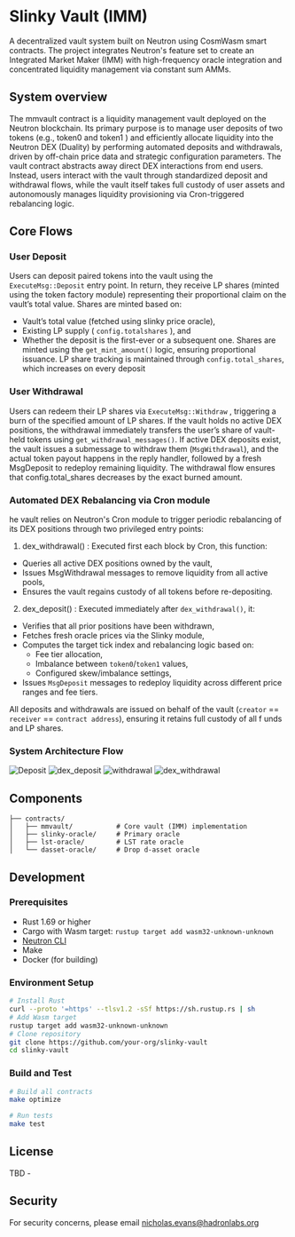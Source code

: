 # Slinky Vault (IMM)

A decentralized vault system built on Neutron using CosmWasm smart contracts. The project integrates Neutron's feature set to create an Integrated Market Maker (IMM) with high-frequency oracle integration and concentrated liquidity management via constant sum AMMs.


## System overview

The mmvault contract is a liquidity management vault deployed on the Neutron
blockchain. Its primary purpose is to manage user deposits of two tokens (e.g., token0
and token1 ) and efficiently allocate liquidity into the Neutron DEX (Duality) by
performing automated deposits and withdrawals, driven by off-chain price data and
strategic configuration parameters.
The vault contract abstracts away direct DEX interactions from end users. Instead,
users interact with the vault through standardized deposit and withdrawal flows, while
the vault itself takes full custody of
user assets and autonomously manages liquidity
provisioning via Cron-triggered rebalancing logic.

## Core Flows
### User Deposit
Users can deposit paired tokens into the vault using the `ExecuteMsg::Deposit` entry
point. In return, they receive LP shares (minted using the token factory module)
representing their proportional claim on the vault’s total value. Shares are minted
based on:
- Vault’s total value (fetched using slinky price oracle),
- Existing LP supply ( `config.totalshares` ), and
- Whether the deposit is the first-ever or a subsequent one.
Shares are minted using the `get_mint_amount()` logic, ensuring proportional issuance.
LP share tracking is maintained through `config.total_shares`, which increases on every
deposit

### User Withdrawal
Users can redeem their LP shares via `ExecuteMsg::Withdraw` , triggering a burn of the
specified amount of LP shares. If the vault holds no active DEX positions, the
withdrawal immediately transfers the user’s share of vault-held tokens using
`get_withdrawal_messages()`. If active DEX deposits exist, the vault issues a submessage 
to withdraw them (`MsgWithdrawal`), and the actual token payout happens in the reply
handler, followed by a fresh MsgDeposit to redeploy remaining liquidity.
The withdrawal flow ensures that config.total_shares decreases by the exact burned
amount.

### Automated DEX Rebalancing via Cron module
he vault relies on Neutron's Cron module to trigger periodic rebalancing of its DEX
positions through two privileged entry points:
1. dex_withdrawal() :
Executed first each block by Cron, this function:
- Queries all active DEX positions owned by the vault,
- Issues MsgWithdrawal messages to remove liquidity from all active pools,
- Ensures the vault regains custody of all tokens before re-depositing.
2. dex_deposit() :
Executed immediately after `dex_withdrawal()`, it:
- Verifies that all prior positions have been withdrawn,
- Fetches fresh oracle prices via the Slinky module,
- Computes the target tick index and rebalancing logic based on:
  - Fee tier allocation,
  - Imbalance between `token0`/`token1` values,
  - Configured skew/imbalance settings,
- Issues `MsgDeposit` messages to redeploy liquidity across different price ranges
and fee tiers.

All deposits and withdrawals are issued on behalf of the vault (`creator` == `receiver` ==
`contract address`), ensuring it retains full custody of all f
unds and LP shares.

### System Architecture Flow
![Deposit](./docs/images/deposit.png)
![dex_deposit](./docs/images/dex_deposit.png)
![withdrawal](./docs/images/withdrawal.png)
![dex_withdrawal](./docs/images/dex_withdrawal.png)


## Components

```
├── contracts/
│   ├── mmvault/           # Core vault (IMM) implementation
│   ├── slinky-oracle/     # Primary oracle
│   ├── lst-oracle/        # LST rate oracle
│   └── dasset-oracle/     # Drop d-asset oracle
```

## Development
      
### Prerequisites
- Rust 1.69 or higher
- Cargo with Wasm target: `rustup target add wasm32-unknown-unknown`
- [Neutron CLI](https://docs.neutron.org/neutron/cli-client)
- Make
- Docker (for building)

### Environment Setup
```bash
# Install Rust
curl --proto '=https' --tlsv1.2 -sSf https://sh.rustup.rs | sh
# Add Wasm target
rustup target add wasm32-unknown-unknown
# Clone repository
git clone https://github.com/your-org/slinky-vault
cd slinky-vault
```

### Build and Test
```bash
# Build all contracts
make optimize

# Run tests
make test
```

## License

TBD -

## Security

For security concerns, please email nicholas.evans@hadronlabs.org

